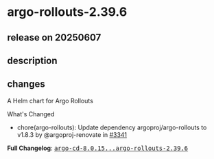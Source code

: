 # argo-rollouts-2.39.6

## release on 20250607
## description
## changes
A Helm chart for Argo Rollouts

What's Changed

* chore(argo-rollouts): Update dependency argoproj/argo-rollouts to v1.8.3 by @argoproj-renovate in <a class="issue-link js-issue-link" data-error-text="Failed to load title" data-id="3121994800" data-permission-text="Title is private" data-url="https://github.com/argoproj/argo-helm/issues/3341" data-hovercard-type="pull_request" data-hovercard-url="/argoproj/argo-helm/pull/3341/hovercard" href="https://github.com/argoproj/argo-helm/pull/3341">#3341</a>

<strong>Full Changelog</strong>: <a class="commit-link" href="https://github.com/argoproj/argo-helm/compare/argo-cd-8.0.15...argo-rollouts-2.39.6"><tt>argo-cd-8.0.15...argo-rollouts-2.39.6</tt></a>

